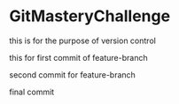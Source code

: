 # GitMasteryChallenge
this is for the purpose of version control

this for first commit of feature-branch

second commit for feature-branch

final commit
